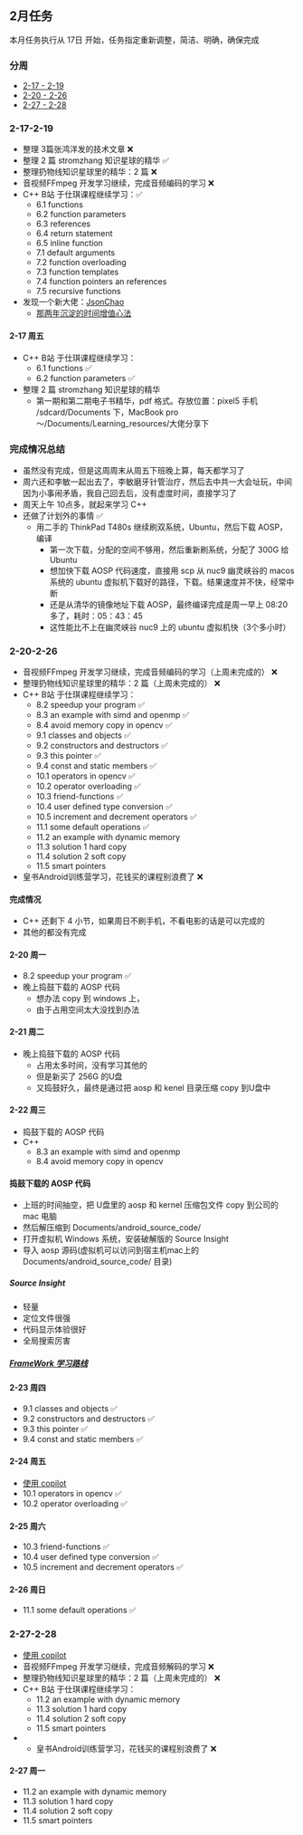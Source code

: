 ## 2月任务

本月任务执行从 17日 开始，任务指定重新调整，简洁、明确，确保完成


### 分周

- [2-17 - 2-19]( #2-17-2-19)
- [2-20 - 2-26]( #2-20-2-26)
- [2-27 - 2-28]( #2-27-2-28)


### 2-17-2-19

- 整理 3篇张鸿洋发的技术文章 ❌
- 整理 2 篇 stromzhang 知识星球的精华 ✅
- 整理扔物线知识星球里的精华：2 篇 ❌
- 音视频FFmpeg 开发学习继续，完成音频编码的学习 ❌
- C++ B站 于仕琪课程继续学习：✅
  - 6.1 functions
  - 6.2 function parameters
  - 6.3 references
  - 6.4 return statement
  - 6.5 inline function
  - 7.1 default arguments
  - 7.2 function overloading
  - 7.3 function templates
  - 7.4 function pointers an references
  - 7.5 recursive functions
- 发现一个新大佬：[JsonChao](https://github.com/JsonChao) 
  - [那两年沉淀的时间增值心法](https://juejin.cn/post/7196741149343531045)

#### 2-17 周五

- C++ B站 于仕琪课程继续学习：
  - 6.1 functions ✅
  - 6.2 function parameters ✅
- 整理 2 篇 stromzhang 知识星球的精华
  - 第一期和第二期电子书精华，pdf 格式。存放位置：pixel5 手机 /sdcard/Documents 下，MacBook pro ～/Documents/Learning_resources/大佬分享下
  
### 完成情况总结

- 虽然没有完成，但是这周周末从周五下班晚上算，每天都学习了
- 周六还和李敏一起出去了，李敏磨牙针管治疗，然后去中共一大会址玩，中间因为小事闹矛盾，我自己回去后，没有虚度时间，直接学习了
- 周天上午 10点多，就起来学习 C++
- 还做了计划外的事情 ✅
  - 用二手的 ThinkPad T480s 继续刷双系统，Ubuntu，然后下载 AOSP，编译
    - 第一次下载，分配的空间不够用，然后重新刷系统，分配了 300G 给 Ubuntu
    - 想加快下载 AOSP 代码速度，直接用 scp 从 nuc9 幽灵峡谷的 macos 系统的 ubuntu 虚拟机下载好的路径，下载。结果速度并不快，经常中断
    - 还是从清华的镜像地址下载 AOSP，最终编译完成是周一早上 08:20 多了，耗时：05：43：45
    - 这性能比不上在幽灵峡谷 nuc9 上的 ubuntu 虚拟机快（3个多小时）
  
### 2-20-2-26

- 音视频FFmpeg 开发学习继续，完成音频编码的学习（上周未完成的） ❌
- 整理扔物线知识星球里的精华：2 篇（上周未完成的） ❌
- C++ B站 于仕琪课程继续学习：
  - 8.2 speedup your program ✅
  - 8.3 an example with simd and openmp ✅
  - 8.4 avoid memory copy in opencv ✅
  - 9.1 classes and objects ✅
  - 9.2 constructors and destructors ✅
  - 9.3 this pointer ✅
  - 9.4 const and static members ✅
  - 10.1 operators in opencv ✅
  - 10.2 operator overloading ✅
  - 10.3 friend-functions ✅
  - 10.4 user defined type conversion ✅
  - 10.5 increment and decrement operators ✅
  - 11.1 some default operations ✅
  - 11.2 an example with dynamic memory
  - 11.3 solution 1 hard copy
  - 11.4 solution 2 soft copy
  - 11.5 smart pointers
- 皇书Android训练营学习，花钱买的课程别浪费了 ❌

#### 完成情况

- C++ 还剩下 4 小节，如果周日不刷手机，不看电影的话是可以完成的
- 其他的都没有完成

#### 2-20 周一

- 8.2 speedup your program ✅
- 晚上捣鼓下载的 AOSP 代码
  - 想办法 copy 到 windows 上，
  - 由于占用空间太大没找到办法

#### 2-21 周二

- 晚上捣鼓下载的 AOSP 代码
  - 占用太多时间，没有学习其他的
  - 但是新买了 256G 的U盘
  - 又捣鼓好久，最终是通过把 aosp 和 kenel 目录压缩 copy 到U盘中
  
#### 2-22 周三

- 捣鼓下载的 AOSP 代码
- C++
  - 8.3 an example with simd and openmp
  - 8.4 avoid memory copy in opencv

#### 捣鼓下载的 AOSP 代码

- 上班的时间抽空，把 U盘里的 aosp 和 kernel 压缩包文件 copy 到公司的 mac 电脑
- 然后解压缩到 Documents/android_source_code/
- 打开虚拟机 Windows 系统，安装破解版的 Source Insight
- 导入 aosp 源码(虚拟机可以访问到宿主机mac上的 Documents/android_source_code/ 目录)

##### Source Insight

- 轻量
- 定位文件很强
- 代码显示体验很好
- 全局搜索厉害

##### [FrameWork 学习路线](https://mp.weixin.qq.com/s/urwsKekLzvqhL8vwdb9s2Q)


#### 2-23 周四

- 9.1 classes and objects ✅
- 9.2 constructors and destructors ✅
- 9.3 this pointer ✅
- 9.4 const and static members ✅

#### 2-24 周五

- [使用 copilot](https://github.com/features/copilot)
- 10.1 operators in opencv ✅
- 10.2 operator overloading ✅

#### 2-25 周六

- 10.3 friend-functions ✅
- 10.4 user defined type conversion ✅
- 10.5 increment and decrement operators ✅

#### 2-26 周日
- 11.1 some default operations ✅


### 2-27-2-28

- [使用 copilot](https://github.com/features/copilot)
- 音视频FFmpeg 开发学习继续，完成音频解码的学习 ❌
- 整理扔物线知识星球里的精华：2 篇（上周未完成的） ❌
- C++ B站 于仕琪课程继续学习：
  - 11.2 an example with dynamic memory
  - 11.3 solution 1 hard copy
  - 11.4 solution 2 soft copy
  - 11.5 smart pointers
- - 皇书Android训练营学习，花钱买的课程别浪费了 ❌

#### 2-27 周一

- 11.2 an example with dynamic memory
- 11.3 solution 1 hard copy
- 11.4 solution 2 soft copy
- 11.5 smart pointers

